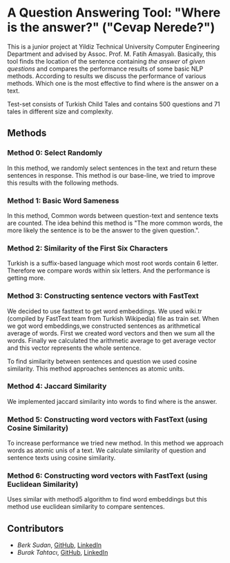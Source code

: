 # A Question Answering Tool: "Where is the answer?" ("Cevap Nerede?")

This is a junior project at Yildiz Technical University Computer Engineering Department and advised by Assoc. Prof. M. Fatih Amasyalı.
Basically, this tool finds the location of the sentence containing *the answer* of *given questions* and compares the performance results of some basic NLP methods. 
According to results we discuss the performance of various methods. Which one is the most effective to find where is the answer on a text.

Test-set consists of Turkish Child Tales and contains 500 questions and 71 tales in different size and complexity.

## Methods
### Method 0: Select Randomly
In this method, we randomly select sentences in the text and return these sentences in response. This method is our base-line, we tried to improve this results with the following methods.

### Method 1: Basic Word Sameness
In this method, Common words between question-text and sentence texts are counted. The idea behind this method is "The more common words, the more likely the sentence is to be the answer to the given question.".

### Method 2: Similarity of the First Six Characters
Turkish is a suffix-based language which most root words contain 6 letter. Therefore we compare words within six letters. And the performance is getting more.

### Method 3: Constructing sentence vectors with FastText
We decided to use fasttext to get word embeddings. We used wiki.tr (compiled by FastText team from Turkish Wikipedia) file as train set. When we got word embeddings,we constructed sentences as arithmetical average of words. First we created word vectors and then we sum all the words. Finally we calculated the arithmetic average to get average vector and this vector represents the whole sentence.

To find similarity between sentences and question we used cosine similarity. This method approaches sentences as atomic units.  

### Method 4: Jaccard Similarity
We implemented jaccard similarity into words to find where is the answer.

### Method 5: Constructing word vectors with FastText (using Cosine Similarity)
To increase performance we tried new method. In this method we approach words as atomic unis of a text. We calculate similarity of question and sentence texts using cosine similarity.

### Method 6: Constructing word vectors with FastText (using Euclidean Similarity)
Uses similar with method5 algorithm to find word embeddings but this method use euclidean similarity to compare sentences.

## Contributors
- *Berk Sudan*, [GitHub](https://github.com/berksudan), [LinkedIn](https://linkedin.com/in/berksudan/)
- *Burak Tahtacı*, [GitHub](http://buraktahtaci.com/contact),  [LinkedIn](https://linkedin.com/in/tahtaciburak)

